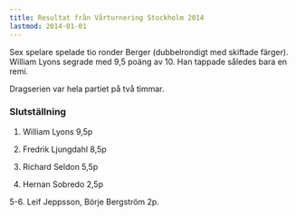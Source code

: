 ```yaml
---
title: Resultat från Vårturnering Stockholm 2014
lastmod: 2014-01-01
---
```


Sex spelare spelade tio ronder Berger (dubbelrondigt med skiftade färger). William Lyons segrade med 9,5 poäng av 10. Han tappade således bara en remi.

Dragserien var hela partiet på två timmar.

### Slutställning ###

1. William Lyons 9,5p

2. Fredrik Ljungdahl 8,5p

3. Richard Seldon 5,5p

4. Hernan Sobredo 2,5p

5-6. Leif Jeppsson, Börje Bergström 2p.
